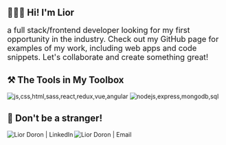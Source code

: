 <h2> 🙋🏻‍♀️ Hi! I'm Lior</h2>
<p align="left" style="font-size: 18px;"> a full stack/frontend developer looking for my first opportunity in the industry. Check out my GitHub page for examples of my work, including web apps and code snippets. Let's collaborate and create something great! </p>
 <h2>⚒️ The Tools in My Toolbox</h2>
<img src="https://skillicons.dev/icons?i=js,css,html,sass,react,redux,vue,angular" alt="js,css,html,sass,react,redux,vue,angular">
<img src="https://skillicons.dev/icons?i=nodejs,express,mongodb,sql" alt="nodejs,express,mongodb,sql">
<h2> 💬 Don't be a stranger! </h2>
<a href="https://www.linkedin.com/in/liordoron"><img align="left" src="https://img.shields.io/badge/linkedin-%230077B5.svg?style=for-the-badge&logo=linkedin&logoColor=white" alt="Lior Doron | LinkedIn" /></a>

<a href="mailto:dearliordoron@gmail.com"><img align="left" src="https://img.shields.io/badge/Gmail-D14836?style=for-the-badge&logo=gmail&logoColor=white" alt="Lior Doron | Email"/></a>
